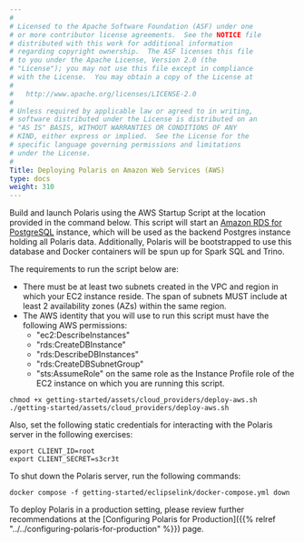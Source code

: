```yaml
---
#
# Licensed to the Apache Software Foundation (ASF) under one
# or more contributor license agreements.  See the NOTICE file
# distributed with this work for additional information
# regarding copyright ownership.  The ASF licenses this file
# to you under the Apache License, Version 2.0 (the
# "License"); you may not use this file except in compliance
# with the License.  You may obtain a copy of the License at
#
#   http://www.apache.org/licenses/LICENSE-2.0
#
# Unless required by applicable law or agreed to in writing,
# software distributed under the License is distributed on an
# "AS IS" BASIS, WITHOUT WARRANTIES OR CONDITIONS OF ANY
# KIND, either express or implied.  See the License for the
# specific language governing permissions and limitations
# under the License.
#
Title: Deploying Polaris on Amazon Web Services (AWS)
type: docs
weight: 310
---
```


Build and launch Polaris using the AWS Startup Script at the location provided in the command below. This script will start an [Amazon RDS for PostgreSQL](https://aws.amazon.com/rds/postgresql/) instance, which will be used as the backend Postgres instance holding all Polaris data.
Additionally, Polaris will be bootstrapped to use this database and Docker containers will be spun up for Spark SQL and Trino.

The requirements to run the script below are:
* There must be at least two subnets created in the VPC and region in which your EC2 instance reside. The span of subnets MUST include at least 2 availability zones (AZs) within the same region. 
* The AWS identity that you will use to run this script must have the following AWS permissions:
  * "ec2:DescribeInstances"
  * "rds:CreateDBInstance"
  * "rds:DescribeDBInstances"
  * "rds:CreateDBSubnetGroup"
  * "sts:AssumeRole" on the same role as the Instance Profile role of the EC2 instance on which you are running this script.

```shell
chmod +x getting-started/assets/cloud_providers/deploy-aws.sh
./getting-started/assets/cloud_providers/deploy-aws.sh
```

Also, set the following static credentials for interacting with the Polaris server in the following exercises: 

```shell
export CLIENT_ID=root
export CLIENT_SECRET=s3cr3t
```

To shut down the Polaris server, run the following commands:

```shell
docker compose -f getting-started/eclipselink/docker-compose.yml down
```

To deploy Polaris in a production setting, please review further recommendations at the [Configuring Polaris for Production]({{% relref "../../configuring-polaris-for-production" %}}) page.